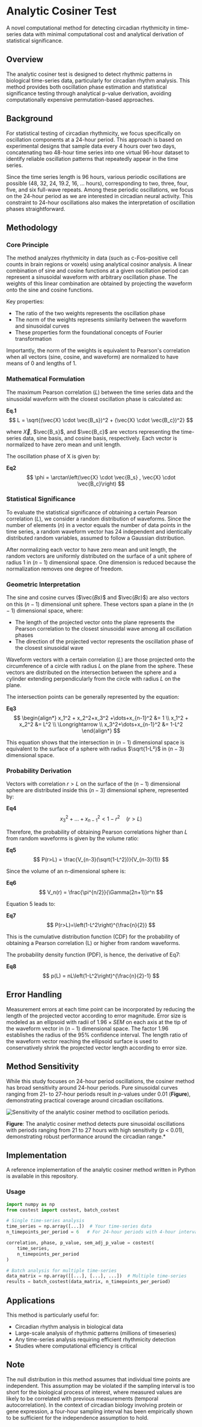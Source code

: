 # Analytic Cosiner Test

A novel computational method for detecting circadian rhythmicity in time-series data with minimal computational cost and analytical derivation of statistical significance.

## Overview

The analytic cosiner test is designed to detect rhythmic patterns in biological time-series data, particularly for circadian rhythm analysis. This method provides both oscillation phase estimation and statistical significance testing through analytical p-value derivation, avoiding computationally expensive permutation-based approaches.

## Background

For statistical testing of circadian rhythmicity, we focus specifically on oscillation components at a 24-hour period. This approach is based on experimental designs that sample data every 4 hours over two days, concatenating two 48-hour time series into one virtual 96-hour dataset to identify reliable oscillation patterns that repeatedly appear in the time series.

Since the time series length is 96 hours, various periodic oscillations are possible (48, 32, 24, 19.2, 16, ... hours), corresponding to two, three, four, five, and six full-wave repeats. Among these periodic oscillations, we focus on the 24-hour period as we are interested in circadian neural activity. This constraint to 24-hour oscillations also makes the interpretation of oscillation phases straightforward.

## Methodology

### Core Principle

The method analyzes rhythmicity in data (such as c-Fos–positive cell counts in brain regions or voxels) using analytical cosinor analysis. A linear combination of sine and cosine functions at a given oscillation period can represent a sinusoidal waveform with arbitrary oscillation phase. The weights of this linear combination are obtained by projecting the waveform onto the sine and cosine functions.

Key properties:
- The ratio of the two weights represents the oscillation phase
- The norm of the weights represents similarity between the waveform and sinusoidal curves
- These properties form the foundational concepts of Fourier transformation

Importantly, the norm of the weights is equivalent to Pearson's correlation when all vectors (sine, cosine, and waveform) are normalized to have means of 0 and lengths of 1.

### Mathematical Formulation

The maximum Pearson correlation (𝐿) between the time series data and the sinusoidal waveform with the closest oscillation phase is calculated as:

**Eq.1**
$$
L = \sqrt{(\vec{X} \cdot \vec{B_s})^2 + (\vec{X} \cdot \vec{B_c})^2}
$$

where $\vec{X}$, $\vec{B_s}$, and $\vec{B_c}$ are vectors representing the time-series data, sine basis, and cosine basis, respectively. Each vector is normalized to have zero mean and unit length.

The oscillation phase of X is given by:

**Eq2**
$$
\phi = \arctan\left(\vec{X} \cdot \vec{B_s} , \vec{X} \cdot \vec{B_c}\right)
$$

### Statistical Significance

To evaluate the statistical significance of obtaining a certain Pearson correlation ($L$), we consider a random distribution of waveforms. Since the number of elements ($n$) in a vector equals the number of data points in the time series, a random waveform vector has 24 independent and identically distributed random variables, assumed to follow a Gaussian distribution.

After normalizing each vector to have zero mean and unit length, the random vectors are uniformly distributed on the surface of a unit sphere of radius 1 in $(n-1)$ dimensional space. One dimension is reduced because the normalization removes one degree of freedom.

### Geometric Interpretation

The sine and cosine curves ($\vec{𝐵𝑠}$ and $\vec{𝐵𝑐}$) are also vectors on this $(n-1)$ dimensional unit sphere. These vectors span a plane in the $(n-1)$ dimensional space, where:
- The length of the projected vector onto the plane represents the Pearson correlation to the closest sinusoidal wave among all oscillation phases
- The direction of the projected vector represents the oscillation phase of the closest sinusoidal wave

Waveform vectors with a certain correlation ($L$) are those projected onto the circumference of a circle with radius $L$ on the plane from the sphere. These vectors are distributed on the intersection between the sphere and a cylinder extending perpendicularly from the circle with radius $L$ on the plane.

The intersection points can be generally represented by the equation:

**Eq3**
$$
\begin{align*} 
 x_1^2 + x_2^2+x_3^2 +\dots+x_{n-1}^2 &= 1 \\
 x_1^2 + x_2^2 &= L^2 \\
 \Longrightarrow \\
 x_3^2+\dots+x_{n-1}^2 &= 1-L^2
\end{align*}
$$

This equation shows that the intersection in $(n-1)$ dimensional space is equivalent to the surface of a sphere with radius $\sqrt{1-L²}$ in $(n-3)$ dimensional space.

### Probability Derivation

Vectors with correlation $r > L$ on the surface of the $(n-1)$ dimensional sphere are distributed inside this $(n-3)$ dimensional sphere, represented by:

**Eq4**
$$
 x_3^2+\dots+x_{n-1}^2 < 1-r^2 \quad (r>L)
$$

Therefore, the probability of obtaining Pearson correlations higher than $L$ from random waveforms is given by the volume ratio:

**Eq5**
$$
P(r>L) = \frac{V_{n-3}(\sqrt{1-L^2})}{V_{n-3}(1)}
$$

Since the volume of an n-dimensional sphere is:

**Eq6**
$$
V_n(r) = \frac{\pi^{n/2}}{\Gamma(2n+1)}r^n
$$

Equation 5 leads to:

**Eq7**
$$
P(r>L)=\left(1-L^2\right)^{\frac{n}{2}}
$$


This is the cumulative distribution function (CDF) for the probability of obtaining a Pearson correlation (L) or higher from random waveforms. 

The probability density function (PDF), is hence, the derivative of Eq7:

**Eq8**
$$
p(L) = nL\left(1-L^2\right)^{\frac{n}{2}-1}
$$

## Error Handling

Measurement errors at each time point can be incorporated by reducing the length of the projected vector according to error magnitude. Error size is modeled as an ellipsoid with radii of $1.96 × SEM$ on each axis at the tip of the waveform vector in $(n-1)$ dimensional space. The factor 1.96 establishes the radius of the 95% confidence interval. The length ratio of the waveform vector reaching the ellipsoid surface is used to conservatively shrink the projected vector length according to error size.

## Method Sensitivity

While this study focuses on 24-hour period oscillations, the cosiner method has broad sensitivity around 24-hour periods. Pure sinusoidal curves ranging from 21- to 27-hour periods result in *p*-values under 0.01 (**Figure**), demonstrating practical coverage around circadian oscillations.

![Sensitivity of the analytic cosiner method to oscillation periods.](p-values_by_period_and_phase.png)

**Figure**: The analytic cosiner method detects pure sinusoidal oscillations with periods ranging from 21 to 27 hours with high sensitivity (*p* < 0.01), demonstrating robust performance around the circadian range.*

## Implementation

A reference implementation of the analytic cosiner method written in Python is available in this repository.

### Usage

```python
import numpy as np
from costest import costest, batch_costest

# Single time-series analysis
time_series = np.array([...])  # Your time-series data
n_timepoints_per_period = 6   # For 24-hour periods with 4-hour interval sampling

correlation, phase, p_value, sem_adj_p_value = costest(
    time_series, 
    n_timepoints_per_period
)

# Batch analysis for multiple time-series
data_matrix = np.array([[...], [...], ...])  # Multiple time-series
results = batch_costest(data_matrix, n_timepoints_per_period)
```

## Applications

This method is particularly useful for:
- Circadian rhythm analysis in biological data
- Large-scale analysis of rhythmic patterns (millions of timeseries)
- Any time-series analysis requiring efficient rhythmicity detection
- Studies where computational efficiency is critical

## Note

The null distribution in this method assumes that individual time points are independent. This assumption may be violated if the sampling interval is too short for the biological process of interest, where measured values are likely to be correlated with previous measurements (temporal autocorrelation). In the context of circadian biology involving protein or gene expression, a four-hour sampling interval has been empirically shown to be sufficient for the independence assumption to hold.